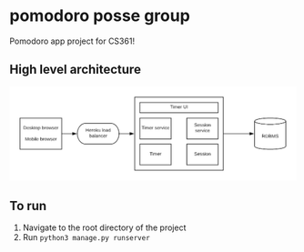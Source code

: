 # pomodoro posse group
Pomodoro app project for CS361!

## High level architecture
![high level architecture](./images/Pomodoro.png "High level architecture")

## To run
1. Navigate to the root directory of the project
1. Run `python3 manage.py runserver`
